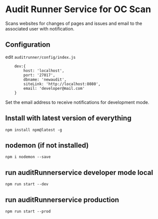 # Audit Runner Service for OC Scan

Scans websites for changes of pages and issues and email to the associated user with notification.


## Configuration
edit `auditrunner/config/index.js`

```
    dev:{
		host: 'localhost',
		port: '27017',
		dbname: 'newaudit',
		siteLink: 'http://localhost:8080',
		email: 'developer@mail.com'
	}
```
Set the email address to receive notifications for development mode. 




## Install with latest version of everything
`npm install npm@latest -g`

## nodemon (if not installed)
`npm i nodemon --save`

## run auditRunnerservice developer mode local
`npm run start --dev` 

## run auditRunnerservice production
`npm run start --prod`
